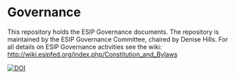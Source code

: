 # Governance
This repository holds the ESIP Governance documents. The repository is maintained by the ESIP Governance Committee, chaired by Denise Hills. For all details on ESIP Governance activities see the wiki: http://wiki.esipfed.org/index.php/Constitution_and_Bylaws

[![DOI](https://zenodo.org/badge/41741549.svg)](https://zenodo.org/badge/latestdoi/41741549)
